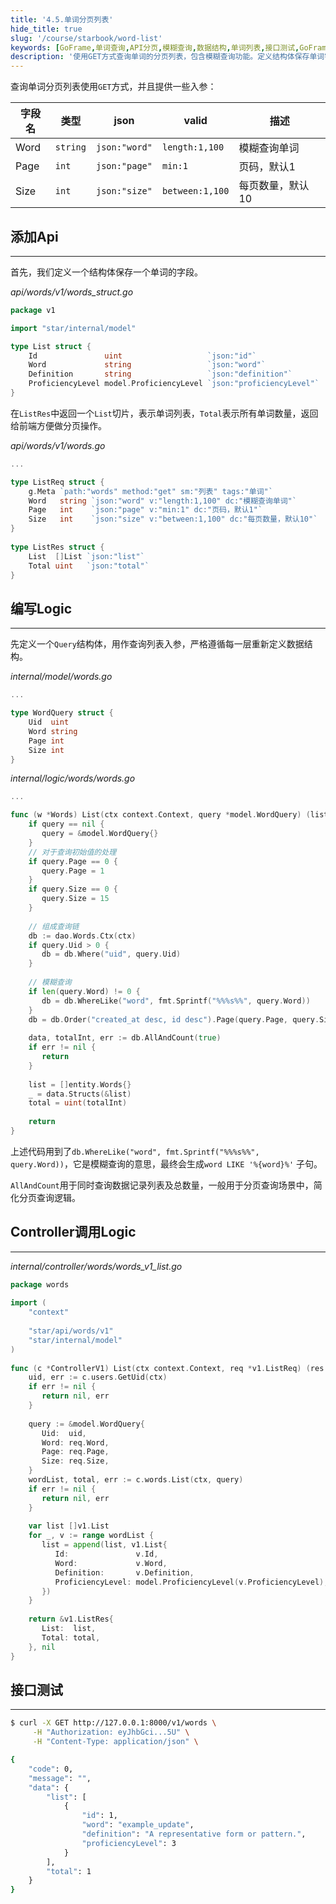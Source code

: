 ```yaml
---
title: '4.5.单词分页列表'
hide_title: true
slug: '/course/starbook/word-list'
keywords: [GoFrame,单词查询,API分页,模糊查询,数据结构,单词列表,接口测试,GoFrame框架,API请求,数据处理]
description: '使用GET方式查询单词的分页列表，包含模糊查询功能。定义结构体保存单词字段，包括id、单词、定义及熟练度。在GoFrame框架中编写Logic，用于处理数据的查询和分页操作。通过Controller调用Logic，实现数据的获取和返回，支持综合的接口测试。'
---
```

查询单词分页列表使用`GET`方式，并且提供一些入参：

| 字段名  | 类型       | json          | valid           | 描述        |
| ---- | -------- | ------------- | --------------- | --------- |
| Word | `string` | `json:"word"` | `length:1,100`  | 模糊查询单词    |
| Page | `int`    | `json:"page"` | `min:1`         | 页码，默认1    |
| Size | `int`    | `json:"size"` | `between:1,100` | 每页数量，默认10 |
## 添加Api
---
首先，我们定义一个结构体保存一个单词的字段。

*api/words/v1/words_struct.go*
```go
package v1

import "star/internal/model"

type List struct {
	Id               uint                   `json:"id"`
	Word             string                 `json:"word"`
	Definition       string                 `json:"definition"`
	ProficiencyLevel model.ProficiencyLevel `json:"proficiencyLevel"`
}
```

在`ListRes`中返回一个`List`切片，表示单词列表，`Total`表示所有单词数量，返回给前端方便做分页操作。

*api/words/v1/words.go*
```go
...

type ListReq struct {  
    g.Meta `path:"words" method:"get" sm:"列表" tags:"单词"`  
    Word   string `json:"word" v:"length:1,100" dc:"模糊查询单词"`  
    Page   int    `json:"page" v:"min:1" dc:"页码，默认1"`  
    Size   int    `json:"size" v:"between:1,100" dc:"每页数量，默认10"`  
}  
  
type ListRes struct {  
    List  []List `json:"list"`  
    Total uint   `json:"total"`  
}
```

## 编写Logic
---
先定义一个`Query`结构体，用作查询列表入参，严格遵循每一层重新定义数据结构。

*internal/model/words.go*
```go
...

type WordQuery struct {  
    Uid  uint  
    Word string  
    Page int  
    Size int  
}
```

*internal/logic/words/words.go*
```go
...

func (w *Words) List(ctx context.Context, query *model.WordQuery) (list []entity.Words, total uint, err error) {  
    if query == nil {  
       query = &model.WordQuery{}  
    }  
    // 对于查询初始值的处理  
    if query.Page == 0 {  
       query.Page = 1  
    }  
    if query.Size == 0 {  
       query.Size = 15  
    }  
  
    // 组成查询链  
    db := dao.Words.Ctx(ctx)  
    if query.Uid > 0 {  
       db = db.Where("uid", query.Uid)  
    }  
  
    // 模糊查询  
    if len(query.Word) != 0 {  
       db = db.WhereLike("word", fmt.Sprintf("%%%s%%", query.Word))  
    }  
    db = db.Order("created_at desc, id desc").Page(query.Page, query.Size)  
  
    data, totalInt, err := db.AllAndCount(true)  
    if err != nil {  
       return  
    }  
  
    list = []entity.Words{}  
    _ = data.Structs(&list)  
    total = uint(totalInt)  
  
    return  
}
```

上述代码用到了`db.WhereLike("word", fmt.Sprintf("%%%s%%", query.Word))`，它是模糊查询的意思，最终会生成`word LIKE '%{word}%'` 子句。

`AllAndCount`用于同时查询数据记录列表及总数量，一般用于分页查询场景中，简化分页查询逻辑。

## Controller调用Logic
---
*internal/controller/words/words_v1_list.go*
```go
package words  
  
import (  
    "context"  
  
    "star/api/words/v1"
    "star/internal/model"
)  
  
func (c *ControllerV1) List(ctx context.Context, req *v1.ListReq) (res *v1.ListRes, err error) {  
    uid, err := c.users.GetUid(ctx)  
    if err != nil {  
       return nil, err  
    }  
  
    query := &model.WordQuery{  
       Uid:  uid,  
       Word: req.Word,  
       Page: req.Page,  
       Size: req.Size,  
    }  
    wordList, total, err := c.words.List(ctx, query)  
    if err != nil {  
       return nil, err  
    }  
  
    var list []v1.List  
    for _, v := range wordList {  
       list = append(list, v1.List{  
          Id:               v.Id,  
          Word:             v.Word,  
          Definition:       v.Definition,  
          ProficiencyLevel: model.ProficiencyLevel(v.ProficiencyLevel),  
       })  
    }  
  
    return &v1.ListRes{  
       List:  list,  
       Total: total,  
    }, nil  
}
```

## 接口测试
---
```bash
$ curl -X GET http://127.0.0.1:8000/v1/words \
     -H "Authorization: eyJhbGci...5U" \
     -H "Content-Type: application/json" \

{
    "code": 0,
    "message": "",
    "data": {
        "list": [
            {
                "id": 1,
                "word": "example_update",
                "definition": "A representative form or pattern.",
                "proficiencyLevel": 3
            }
        ],
        "total": 1
    }
}
```